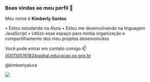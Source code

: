 ### Boas vindas ao meu perfil 🤎

Meu nome é **Kimberly Santos**

• Estou estudando na Alura
• Estou me desenvolvendo na linguagem JavaScript
• Utilizo esse espaço para minha organização e compartilhamento dos meu projetos desenvolvidos

Você pode entrar em contato comigo 📫
0001105761824sp@al.educacao.sp.gov.br

@kimberlyalura

![](https://www.google.com/url?sa=i&url=https%3A%2F%2Fgifer.com%2Fpt%2FLPi4&psig=AOvVaw2QH0TBsd_ECKaYAO6kWkMp&ust=1716505141582000&source=images&cd=vfe&opi=89978449&ved=0CA8QjRxqFwoTCOCYxIuuooYDFQAAAAAdAAAAABAl)
